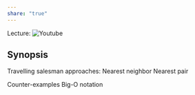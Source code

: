 ```yaml
---
share: "true"
---
```


Lecture: 
![Youtube](https://www.youtube.com/embed?v=22hwcnXIGgk&list=PLOtl7M3yp-DX6ic0HGT0PUX_wiNmkWkXx)

## Synopsis
Travelling salesman approaches:
Nearest neighbor
Nearest pair

Counter-examples 
Big-O notation


